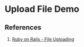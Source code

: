 # Upload File Demo

## References

1. [Ruby on Rails - File Uploading](https://www.tutorialspoint.com/ruby-on-rails/rails-file-uploading.htm)
